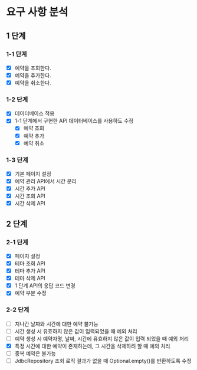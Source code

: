 # 요구 사항 분석
## 1 단계
### 1-1 단계
- [x] 예약을 조회한다.
- [x] 예약을 추가한다.
- [x] 예약을 취소한다.

### 1-2 단계
- [x] 데이터베이스 적용
- [x] 1-1 단계에서 구현한 API 데이터베이스를 사용하도 수정
  - [x] 예약 조회
  - [x] 예약 추가
  - [x] 예약 취소

### 1-3 단계
- [x] 기본 페이지 설정
- [x] 예약 관리 API에서 시간 분리
- [x] 시간 추가 API
- [x] 시간 조회 API
- [x] 시간 삭제 API

## 2 단계
### 2-1 단계
- [x] 페이지 설정
- [x] 테마 조회 API
- [x] 테마 추가 API
- [x] 테마 삭제 API
- [x] 1 단계 API의 응답 코드 변경
- [x] 예약 부분 수정

### 2-2 단계
- [ ] 지나간 날짜와 시간에 대한 예약 불가능
- [ ] 시간 생성 시 유효하지 않은 값이 입력되었을 때 예외 처리
- [ ] 예약 생성 시 예약자명, 날짜, 시간에 유효하지 않은 값이 입력 되었을 때 예외 처리
- [x] 특정 시간에 대한 예약이 존재하는데, 그 시간을 삭제하려 할 때 예외 처리
- [ ] 중복 예약은 불가능
- [ ] JdbcRepository 조회 로직 결과가 없을 때 Optional.empty()를 반환하도록 수정
